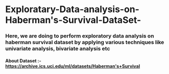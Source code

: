 # Exploratary-Data-analysis-on-Haberman's-Survival-DataSet-
### Here, we are doing to perform exploratory data analysis on haberman survival dataset by applying various techniques like univariate analysis, bivariate analysis etc

#### About Dataset :- https://archive.ics.uci.edu/ml/datasets/Haberman's+Survival

